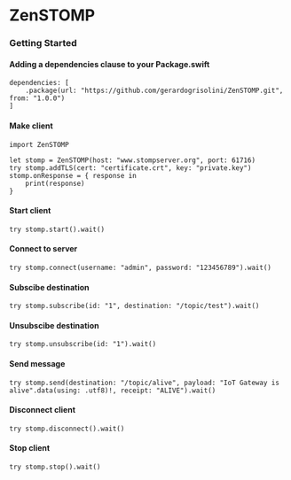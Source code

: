 # ZenSTOMP

### Getting Started

#### Adding a dependencies clause to your Package.swift

```
dependencies: [
    .package(url: "https://github.com/gerardogrisolini/ZenSTOMP.git", from: "1.0.0")
]
```

#### Make client
```
import ZenSTOMP

let stomp = ZenSTOMP(host: "www.stompserver.org", port: 61716)
try stomp.addTLS(cert: "certificate.crt", key: "private.key")
stomp.onResponse = { response in
    print(response)
}
```

#### Start client
```
try stomp.start().wait()
```

#### Connect to server
```
try stomp.connect(username: "admin", password: "123456789").wait()
```

#### Subscibe destination
```
try stomp.subscribe(id: "1", destination: "/topic/test").wait()
```

#### Unsubscibe destination
```
try stomp.unsubscribe(id: "1").wait()
```

#### Send message
```
try stomp.send(destination: "/topic/alive", payload: "IoT Gateway is alive".data(using: .utf8)!, receipt: "ALIVE").wait()
```

#### Disconnect client
```
try stomp.disconnect().wait()
```

#### Stop client
```
try stomp.stop().wait()
```
